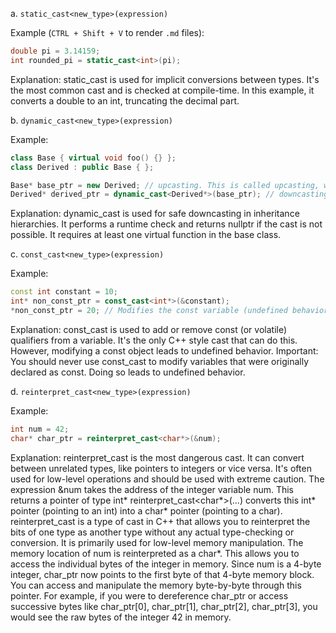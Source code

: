 a. `static_cast<new_type>(expression)`


Example (`CTRL + Shift + V` to render `.md` files):
```cpp
double pi = 3.14159;
int rounded_pi = static_cast<int>(pi);
```

Explanation:
static_cast is used for implicit conversions between types. It's the most common cast and is checked at compile-time. In this example, it converts a double to an int, truncating the decimal part.


b. `dynamic_cast<new_type>(expression)`


Example:
```cpp
class Base { virtual void foo() {} };
class Derived : public Base { };

Base* base_ptr = new Derived; // upcasting. This is called upcasting, where a Derived object is treated as a Base object.
Derived* derived_ptr = dynamic_cast<Derived*>(base_ptr); // downcasting. derived_ptr will point to the same Derived object as base_ptr
```

Explanation:
dynamic_cast is used for safe downcasting in inheritance hierarchies. It performs a runtime check and returns nullptr if the cast is not possible. It requires at least one virtual function in the base class.


c. `const_cast<new_type>(expression)`


Example:
```cpp
const int constant = 10;
int* non_const_ptr = const_cast<int*>(&constant);
*non_const_ptr = 20; // Modifies the const variable (undefined behavior)
```

Explanation:
const_cast is used to add or remove const (or volatile) qualifiers from a variable. It's the only C++ style cast that can do this. However, modifying a const object leads to undefined behavior. Important: You should never use const_cast to modify variables that were originally declared as const. Doing so leads to undefined behavior.


d. `reinterpret_cast<new_type>(expression)`


Example:
```cpp
int num = 42;
char* char_ptr = reinterpret_cast<char*>(&num);
```

Explanation:
reinterpret_cast is the most dangerous cast. It can convert between unrelated types, like pointers to integers or vice versa. It's often used for low-level operations and should be used with extreme caution. The expression &num takes the address of the integer variable num. This returns a pointer of type int* reinterpret_cast<char*>(...) converts this int* pointer (pointing to an int) into a char* pointer (pointing to a char). reinterpret_cast is a type of cast in C++ that allows you to reinterpret the bits of one type as another type without any actual type-checking or conversion. It is primarily used for low-level memory manipulation. The memory location of num is reinterpreted as a char*. This allows you to access the individual bytes of the integer in memory. Since num is a 4-byte integer, char_ptr now points to the first byte of that 4-byte memory block. You can access and manipulate the memory byte-by-byte through this pointer. For example, if you were to dereference char_ptr or access successive bytes like char_ptr[0], char_ptr[1], char_ptr[2], char_ptr[3], you would see the raw bytes of the integer 42 in memory.

